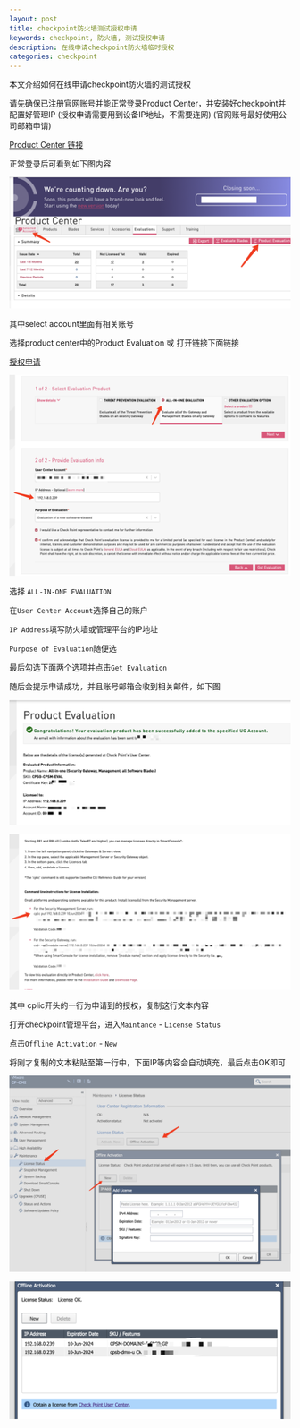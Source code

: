 ```yaml
---
layout: post
title: checkpoint防火墙测试授权申请
keywords: checkpoint, 防火墙, 测试授权申请
description: 在线申请checkpoint防火墙临时授权
categories: checkpoint
---
```

本文介绍如何在线申请checkpoint防火墙的测试授权

请先确保已注册官网账号并能正常登录Product Center，并安装好checkpoint并配置好管理IP
(授权申请需要用到设备IP地址，不需要连网)
(官网账号最好使用公司邮箱申请)

[Product Center 链接 ](https://usercenter.checkpoint.com/usercenter/portal/js_pane/AccountsId,ProductsCenterId)

正常登录后可看到如下图内容

 ![product center](/images/blog/checkpoint_license/checkpoint_license0.png)

其中select account里面有相关账号

选择product center中的Product Evaluation 或 打开链接下面链接

 [授权申请](https://usercenter.checkpoint.com/ucapps/prodeval)

![license_1](/images/blog/checkpoint_license/licsense_1.png)

选择 `ALL-IN-ONE EVALUATION`

在`User Center Account`选择自己的账户

`IP Address`填写防火墙或管理平台的IP地址

`Purpose of Evaluation`随便选

最后勾选下面两个选项并点击`Get Evaluation`

随后会提示申请成功，并且账号邮箱会收到相关邮件，如下图

![申请成功](/images/blog/checkpoint_license/licsense_3.png)

![申请成功2](/images/blog/checkpoint_license/licsense_5.png)

其中 cplic开头的一行为申请到的授权，复制这行文本内容

打开checkpoint管理平台，进入`Maintance` - `License Status`

点击`Offline Activation` - `New`

将刚才复制的文本粘贴至第一行中，下面IP等内容会自动填充，最后点击OK即可

![finish](/images/blog/checkpoint_license/checkpoint_license_9.png)

![finish](/images/blog/checkpoint_license/checkpoint_license_10.png)
